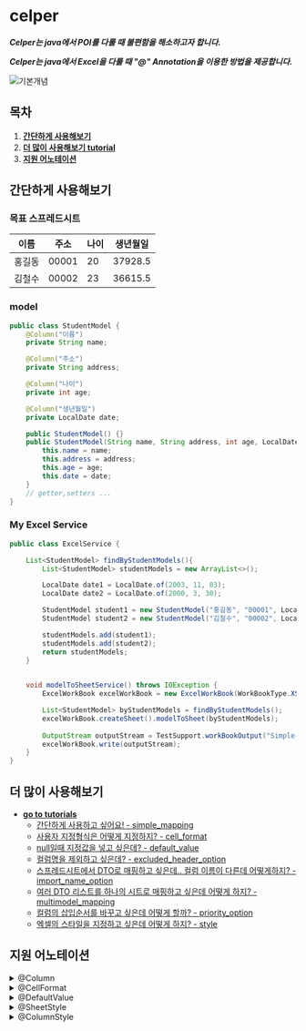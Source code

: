 # celper
***Celper는 java에서 POI를 다룰 때 불편함을 해소하고자 합니다.*** 

***Celper는 java에서 Excel을 다룰 때 "@" Annotation을 이용한 방법을 제공합니다.***

![기본개념](https://user-images.githubusercontent.com/66084125/280513712-db209cb0-0448-4ae3-a72a-2181f64ad3ef.png)

## 목차
1. [**간단하게 사용해보기**](#간단하게-사용해보기)
2. [**더 많이 사용해보기 tutorial**](#더-많이-사용해보기)
3. [**지원 어노테이션**](#지원-어노테이션)

## 간단하게 사용해보기
### 목표 스프레드시트
| 이름  | 주소    | 나이  | 생년월일 |
|-----|-------|-----|------|
| 홍길동 | 00001 | 20  |37928.5|
| 김철수 | 00002 | 23  |36615.5|
### model
```java
public class StudentModel {
    @Column("이름")
    private String name;

    @Column("주소")
    private String address;

    @Column("나이")
    private int age;

    @Column("생년월일")
    private LocalDate date;

    public StudentModel() {}
    public StudentModel(String name, String address, int age, LocalDate date) {
        this.name = name;
        this.address = address;
        this.age = age;
        this.date = date;
    }
    // getter,setters ...
}
```
### My Excel Service
```java
public class ExcelService {

    List<StudentModel> findByStudentModels(){
        List<StudentModel> studentModels = new ArrayList<>();

        LocalDate date1 = LocalDate.of(2003, 11, 03);
        LocalDate date2 = LocalDate.of(2000, 3, 30);

        StudentModel student1 = new StudentModel("홍길동", "00001", LocalDate.now().getYear() - date1.getYear(), date1);
        StudentModel student2 = new StudentModel("김철수", "00002", LocalDate.now().getYear() - date2.getYear(), date2);

        studentModels.add(student1);
        studentModels.add(student2);
        return studentModels;
    }

    
    void modelToSheetService() throws IOException {
        ExcelWorkBook excelWorkBook = new ExcelWorkBook(WorkBookType.XSSF);

        List<StudentModel> byStudentModels = findByStudentModels();
        excelWorkBook.createSheet().modelToSheet(byStudentModels);
        
        OutputStream outputStream = TestSupport.workBookOutput("Simple-Mapping-Student.xlsx");
        excelWorkBook.write(outputStream);
    }
}
```

## 더 많이 사용해보기
- [**go to tutorials**](https://github.com/jeongjinuk/celper/tree/main/src/test/java/org/celper/tutorial)
  - [간단하게 사용하고 싶어요! - simple_mapping](https://github.com/jeongjinuk/celper/tree/main/src/test/java/org/celper/tutorial/simple_mapping_tutorial)
  - [사용자 지정형식은 어떻게 지정하지? - cell_format](https://github.com/jeongjinuk/celper/tree/main/src/test/java/org/celper/tutorial/cellformat_tutorial)
  - [null일때 지정값을 넣고 싶은데? - default_value](https://github.com/jeongjinuk/celper/tree/main/src/test/java/org/celper/tutorial/default_value_tutorial)
  - [컬럼명을 제외하고 싶은데? - excluded_header_option](https://github.com/jeongjinuk/celper/tree/main/src/test/java/org/celper/tutorial/exculded_header_option_tutorial)
  - [스프레드시트에서 DTO로 매핑하고 싶은데.. 컬럼 이름이 다른데 어떻게하지? - import_name_option](https://github.com/jeongjinuk/celper/tree/main/src/test/java/org/celper/tutorial/import_name_option_tutorial)
  - [여러 DTO 리스트를 하나의 시트로 매핑하고 싶은데 어떻게 하지? - multimodel_mapping](https://github.com/jeongjinuk/celper/tree/main/src/test/java/org/celper/tutorial/multimodel_mapping_tutorial)
  - [컬럼의 삽입순서를 바꾸고 싶은데 어떻게 할까? - priority_option](https://github.com/jeongjinuk/celper/tree/main/src/test/java/org/celper/tutorial/priority_option_tutorial)
  - [엑셀의 스타일을 지정하고 싶은데 어떻게 하지? - style](https://github.com/jeongjinuk/celper/tree/main/src/test/java/org/celper/tutorial/style_tutorial)

## 지원 어노테이션
<details>
<summary> @Column </summary> 

``` java
    // 제공 옵션 및 설명
    
    // importNameOptions은 가장 먼저 찾게된 컬럼명을 기준으로 매핑작업을 진행합니다.
    // 그로인하여 하나의 스프레드시트에 여러개의 동일 컬럼이 존재할 경우 원하지 않는 결과가 나올 수 있습니다.
    
    // 기본 컬럼명을 정의할 수 있습니다.
    String value(); 
    
    // 스프레드시트에서 DTO 모델 매핑 시 컬럼명이 달라질 경우 사용할 수 있습니다.
    String[] importNameOptions() default {""};
    
     // 스프레드시트에 컬럼 삽입 우선순위를 지정할 수 있습니다. 높을 수록 가장 먼저 삽입됩니다. 만약 우선순위가 같다면 컬럼명을 기준으로 우선순위를 정합니다. 
    int priority() default 0;
    
```
</details>
<details>
<summary> @CellFormat </summary>

``` java
    // 제공 옵션 및 설명
    
    // 만약 customFormat과 builtinFormat을 동시에 지정할 경우 customFormat이 적용됩니다.
     
    // 기본적으로 제공하는 format을 이용할 수 있습니다.
    BuiltinCellFormatType builtinFormat() default BuiltinCellFormatType.GENERAL;
    
    // 커스텀한 format을 제작할 수 있습니다.
    String customFormat() default "";
    
```
</details>
<details>
<summary> @DefaultValue </summary>

``` java
    // 제공 옵션 및 설명
    
    // 만약 숫자일 경우 삽입되지 않습니다.
    // 이유는 null은 존재하지 않는 객체일 경우로 판단이 가능하지만, 숫자의 경우 double로 치환하는 과정에서 0이 됩니다.
     
    // null이 발생할 경우 대치되는 문자를 미리 지정할 수 있습니다.
    String value();
    
```
</details>
<details>
<summary> @SheetStyle </summary>

- [**tutorials "엑셀의 스타일을 지정하고 싶은데 어떻게 하지?" 부분을 참고하세요**](#더-많이-사용해보기)

| 이름  | 주소    | 나이  | 생년월일 |
|-----|-------|-----|------|
| 홍길동 | 00001 | 20  |37928.5|
| 김철수 | 00002 | 23  |36615.5|

``` java
    // 제공 옵션
    
    // 스프레드시트에 대한 스타일을 설정해야할 경우 사용할 수 있습니다.
    // 스프레드시트에 대한 스타일을 설정해야할 경우 아래의 SheetStyleConfigurer를 구현하면 됩니다.
    // 헤더, 데이터 영역과 관계없이 모두 적용됩니다.
    Class<? extends SheetStyleConfigurer> value();
    
    ...
    public interface SheetStyleConfigurer extends StyleConfigurer<SheetStyleBuilder> {}
        
```
</details>
<details>
<summary> @ColumnStyle </summary>

- [**tutorials "엑셀의 스타일을 지정하고 싶은데 어떻게 하지?" 부분을 참고하세요**](#더-많이-사용해보기)

| 이름  | 주소    | 나이  | 생년월일 |
|-----|-------|-----|------|
| 홍길동 | 00001 | 20  |37928.5|
| 김철수 | 00002 | 23  |36615.5|

``` java
    // 제공 옵션
    
    // 이름, 주소, 나이, 생년월일에 해당되는 부분의 스타일을 정의할 수 있는 옵션입니다. 
    Class<? extends CellStyleConfigurer> headerAreaStyle() default _NoCellStyle.class;
    
    // 실제 컬럼명에 해당하는 데이터에 스타일을 정의할 수 있는 옵션입니다.
    Class<? extends CellStyleConfigurer> dataAreaStyle() default _NoCellStyle.class;
    
    ...
    public interface CellStyleConfigurer extends StyleConfigurer<CellStyleBuilder> {}
    
```
</details>